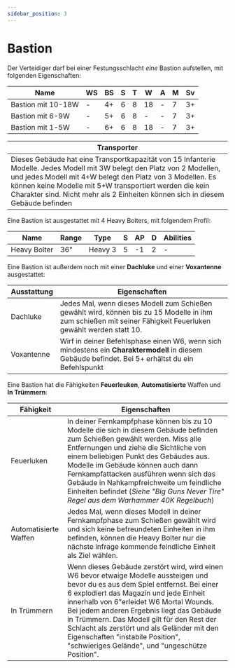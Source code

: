 ```yaml
---
sidebar_position: 3
---
```


# Bastion

Der Verteidiger darf bei einer Festungsschlacht *eine* Bastion aufstellen, mit folgenden Eigenschaften:

|Name|WS|BS|S|T|W|A|M|Sv|
|---|---|---|---|---|---|---|---|---|
|Bastion mit 10-18W|-|4+|6|8|18|-|7|3+|
|Bastion mit 6-9W|-|5+|6|8|-|-|7|3+|
|Bastion mit 1-5W|-|6+|6|8|18|-|7|3+|

|**Transporter**|
|---|
|Dieses Gebäude hat eine Transportkapazität von 15 Infanterie Modelle. Jedes Modell mit 3W belegt den Platz von 2 Modellen, und jedes Modell mit 4+W belegt den Platz von 3 Modellen. Es können keine Modelle mit 5+W transportiert werden die kein Charakter sind. Nicht mehr als 2 Einheiten können sich in diesem Gebäude befinden|

Eine Bastion ist ausgestattet mit 4 Heavy Bolters, mit folgendem Profil:

|Name|Range|Type|S|AP|D|Abilities|
|---|---|---|---|---|---|---|
|Heavy Bolter|36"|Heavy 3|5|-1|2|-|

Eine Bastion ist außerdem noch mit einer **Dachluke** und einer **Voxantenne** ausgestattet:

|Ausstattung|Eigenschaften|
|---|---|
|Dachluke|Jedes Mal, wenn dieses Modell zum Schießen gewählt wird, können bis zu 15 Modelle in ihm zum schießen mit seiner Fähigkeit Feuerluken gewählt werden statt 10.|
|Voxantenne|Wirf in deiner Befehlsphase einen W6, wenn sich mindestens ein **Charaktermodell** in diesem Gebäude befindet. Bei 5+ erhältst du ein Befehlspunkt|

Eine Bastion hat die Fähigkeiten **Feuerleuken**, **Automatisierte** Waffen und **In Trümmern**:

|Fähigkeit|Eigenschaften|
|---|---|
|Feuerluken|In deiner Fernkampfphase können bis zu 10 Modelle die sich in diesem Gebäude befinden zum Schießen gewählt werden. Miss alle Entfernungen und ziehe die Sichtliche von einem beliebigen Punkt des Gebäudes aus. Modelle im Gebäude können auch dann Fernkampfattacken ausführen wenn sich das Gebäude in Nahkampfreichweite um feindliche Einheiten befindet (_Siehe "Big Guns Never Tire" Regel aus dem Warhammer 40K Regelbuch_)|
|Automatisierte Waffen|Jedes Mal, wenn dieses Modell in deiner Fernkampfphase zum Schießen gewählt wird und sich keine befreundeten Einheiten in ihm befinden, können die Heavy Bolter nur die nächste infrage kommende feindliche Einheit als Ziel wählen.|
|In Trümmern|Wenn dieses Gebäude zerstört wird, wird einen W6 bevor etwaige Modelle aussteigen und bevor du es aus dem Spiel entfernst. Bei einer 6 explodiert das Magazin und jede Einheit innerhalb von 6"erleidet W6 Mortal Wounds. Bei jedem anderen Ergebnis liegt das Gebäude in Trümmern. Das Modell gilt für den Rest der Schlacht als zerstört und als Geländer mit den Eigenschaften "instabile Position", "schwieriges Gelände", und "ungeschütze Position".|
